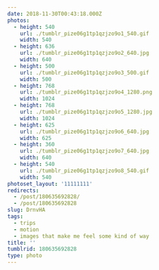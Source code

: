 ```yaml
---
date: 2018-11-30T00:43:18.000Z
photos:
  - height: 540
    url: ./tumblr_pize06g1tp1qzjzo9o1_540.gif
    width: 540
  - height: 636
    url: ./tumblr_pize06g1tp1qzjzo9o2_640.jpg
    width: 640
  - height: 500
    url: ./tumblr_pize06g1tp1qzjzo9o3_500.gif
    width: 500
  - height: 768
    url: ./tumblr_pize06g1tp1qzjzo9o4_1280.png
    width: 1024
  - height: 768
    url: ./tumblr_pize06g1tp1qzjzo9o5_1280.jpg
    width: 1024
  - height: 625
    url: ./tumblr_pize06g1tp1qzjzo9o6_640.jpg
    width: 625
  - height: 360
    url: ./tumblr_pize06g1tp1qzjzo9o7_640.jpg
    width: 640
  - height: 540
    url: ./tumblr_pize06g1tp1qzjzo9o8_540.gif
    width: 540
photoset_layout: '11111111'
redirects:
  - /post/180635692828/
  - /post/180635692828
slug: DrnvHA
tags:
  - trips
  - motion
  - images that make me feel some kind of way
title: ''
tumblrid: 180635692828
type: photo
---
```


